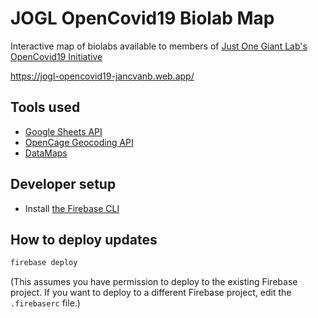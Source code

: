 # JOGL OpenCovid19 Biolab Map

Interactive map of biolabs available to members of [Just One Giant Lab's OpenCovid19 Initiative](https://app.jogl.io/project/118?)

https://jogl-opencovid19-jancvanb.web.app/

## Tools used

- [Google Sheets API](https://developers.google.com/sheets/api/quickstart/js)
- [OpenCage Geocoding API](https://opencagedata.com/api)
- [DataMaps](http://datamaps.github.io/)

## Developer setup

- Install [the Firebase CLI](https://github.com/firebase/firebase-tools)

## How to deploy updates

```sh
firebase deploy
```

(This assumes you have permission to deploy to the existing Firebase project. If you want to deploy to a different Firebase project, edit the `.firebaserc` file.)
